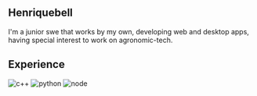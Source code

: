 ## Henriquebell
I'm a junior swe that works by my own, developing web and desktop apps, having special interest to work on agronomic-tech.

## Experience
![c++](https://img.shields.io/badge/C++-00599C.svg?style=for-the-badge&logo=C++&logoColor=white)
![python](https://img.shields.io/badge/Python-3776AB.svg?style=for-the-badge&logo=Python&logoColor=white)
![node](https://img.shields.io/badge/Node.js-5FA04E.svg?style=for-the-badge&logo=nodedotjs&logoColor=white)

